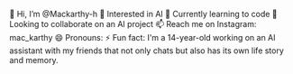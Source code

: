 👋 Hi, I’m @Mackarthy-h
👀 Interested in AI
🌱 Currently learning to code
💞 Looking to collaborate on an AI project
📫 Reach me on Instagram: mac_karthy
😄 Pronouns:
⚡ Fun fact: I'm a 14-year-old working on an AI assistant with my friends that not only chats but also has its own life story and memory.

<!---
Mackarthy-h/Mackarthy-h is a ✨ special ✨ repository because its `README.md` (this file) appears on your GitHub profile.
You can click the Preview link to take a look at your changes.
--->
